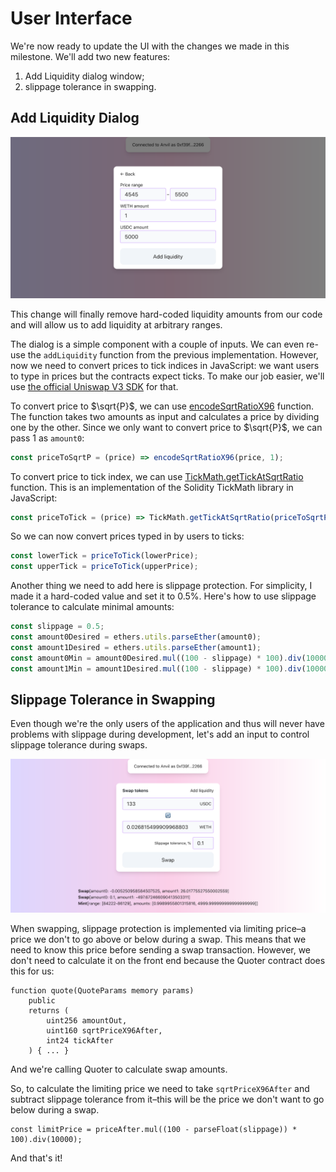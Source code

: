 # User Interface

We're now ready to update the UI with the changes we made in this milestone. We'll add two new features:
1. Add Liquidity dialog window;
1. slippage tolerance in swapping.


## Add Liquidity Dialog

![Add Liquidity dialog window](images/add_liquidity_dialog.png)

This change will finally remove hard-coded liquidity amounts from our code and will allow us to add liquidity at arbitrary ranges.

The dialog is a simple component with a couple of inputs. We can even re-use the `addLiquidity` function from the previous implementation. However, now we need to convert prices to tick indices in JavaScript: we want users to type in prices but the contracts expect ticks. To make our job easier, we'll use [the official Uniswap V3 SDK](https://github.com/Uniswap/v3-sdk/) for that.

To convert price to $\sqrt{P}$, we can use [encodeSqrtRatioX96](https://github.com/Uniswap/v3-sdk/blob/08a7c050cba00377843497030f502c05982b1c43/src/utils/encodeSqrtRatioX96.ts) function. The function takes two amounts as input and calculates a price by dividing one by the other. Since we only want to convert price to $\sqrt{P}$, we can pass 1 as `amount0`:
```javascript
const priceToSqrtP = (price) => encodeSqrtRatioX96(price, 1);
```

To convert price to tick index, we can use [TickMath.getTickAtSqrtRatio](https://github.com/Uniswap/v3-sdk/blob/08a7c050cba00377843497030f502c05982b1c43/src/utils/tickMath.ts#L82) function. This is an implementation of the Solidity TickMath library in JavaScript:

```javascript
const priceToTick = (price) => TickMath.getTickAtSqrtRatio(priceToSqrtP(price));
```

So we can now convert prices typed in by users to ticks:

```javascript
const lowerTick = priceToTick(lowerPrice);
const upperTick = priceToTick(upperPrice);
```

Another thing we need to add here is slippage protection. For simplicity, I made it a hard-coded value and set it to 0.5%. Here's how to use slippage tolerance to calculate minimal amounts:

```javascript
const slippage = 0.5;
const amount0Desired = ethers.utils.parseEther(amount0);
const amount1Desired = ethers.utils.parseEther(amount1);
const amount0Min = amount0Desired.mul((100 - slippage) * 100).div(10000);
const amount1Min = amount1Desired.mul((100 - slippage) * 100).div(10000);
```

## Slippage Tolerance in Swapping

Even though we're the only users of the application and thus will never have problems with slippage during development, let's add an input to control slippage tolerance during swaps.

![Main screen of the web app](images/slippage_tolerance.png)

When swapping, slippage protection is implemented via limiting price–a price we don't to go above or below during a swap. This means that we need to know this price before sending a swap transaction. However, we don't need to calculate it on the front end because the Quoter contract does this for us:

```solidity
function quote(QuoteParams memory params)
    public
    returns (
        uint256 amountOut,
        uint160 sqrtPriceX96After,
        int24 tickAfter
    ) { ... }
```

And we're calling Quoter to calculate swap amounts.

So, to calculate the limiting price we need to take `sqrtPriceX96After` and subtract slippage tolerance from it–this will be the price we don't want to go below during a swap.

```solidity
const limitPrice = priceAfter.mul((100 - parseFloat(slippage)) * 100).div(10000);
```

And that's it!